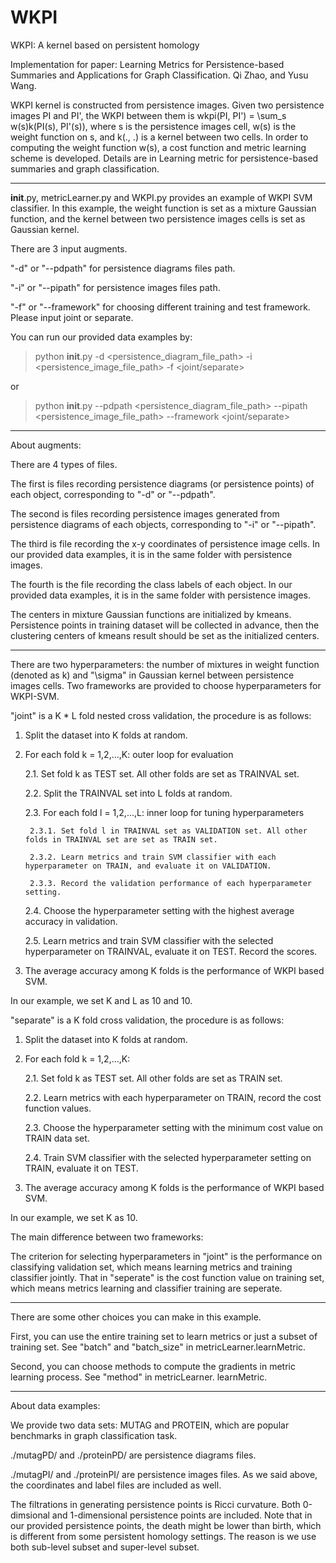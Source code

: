 # WKPI
WKPI: A kernel based on persistent homology

Implementation for paper: Learning Metrics for Persistence-based Summaries and Applications for Graph Classification. Qi Zhao, and Yusu Wang.


WKPI kernel is constructed from persistence images. Given two persistence images PI and PI', the WKPI between them is wkpi(PI, PI') = \sum_s w(s)k(PI(s), PI'(s)), where s is the persistence images cell, w(s) is the weight function on s, and k(., .) is a kernel between two cells. In order to computing the weight function w(s), a cost function and metric learning scheme is developed. Details are in Learning metric for persistence-based summaries and graph classification.

--------------------------------------

__init__.py, metricLearner.py and WKPI.py provides an example of WKPI SVM classifier. In this example, the weight function is set as a mixture Gaussian function, and the kernel between two persistence images cells is set as Gaussian kernel.

There are 3 input augments.

"-d" or "--pdpath" for persistence diagrams files path.

"-i" or "--pipath" for persistence images files path.

"-f" or "--framework" for choosing different training and test framework. Please input joint or separate.

You can run our provided data examples by:
>python __init__.py -d <persistence_diagram_file_path> -i <persistence_image_file_path> -f <joint/separate> 

or 

>python __init__.py --pdpath <persistence_diagram_file_path> --pipath <persistence_image_file_path> --framework <joint/separate>

------------------------------------------------------------

About augments:

There are 4 types of files.

The first is files recording persistence diagrams (or persistence points) of each object, corresponding to "-d" or "--pdpath".

The second is files recording persistence images generated from persistence diagrams of each objects, corresponding to "-i" or "--pipath".

The third is file recording the x-y coordinates of persistence image cells. In our provided data examples, it is in the same folder with persistence images.

The fourth is the file recording the class labels of each object. In our provided data examples, it is in the same folder with persistence images.

The centers in mixture Gaussian functions are initialized by kmeans. Persistence points in training dataset will be collected in advance, then the clustering centers of kmeans result should be set as the initialized centers.

---------------------------------------------------

There are two hyperparameters: the number of mixtures in weight function (denoted as k) and "\sigma" in Gaussian kernel between persistence images cells. Two frameworks are provided to choose hyperparameters for WKPI-SVM. 

"joint" is a K * L fold nested cross validation, the procedure is as follows:

1. Split the dataset into K folds at random.

2. For each fold k = 1,2,...,K: outer loop for evaluation

	2.1. Set fold k as TEST set. All other folds are set as TRAINVAL set.
	
	2.2. Split the TRAINVAL set into L folds at random.
	
	2.3. For each fold l = 1,2,...,L: inner loop for tuning hyperparameters
	
		2.3.1. Set fold l in TRAINVAL set as VALIDATION set. All other folds in TRAINVAL set are set as TRAIN set.
		
		2.3.2. Learn metrics and train SVM classifier with each hyperparameter on TRAIN, and evaluate it on VALIDATION.
		
		2.3.3. Record the validation performance of each hyperparameter setting.
		
	2.4. Choose the hyperparameter setting with the highest average accuracy in validation.
	
	2.5. Learn metrics and train SVM classifier with the selected hyperparameter on TRAINVAL, evaluate it on TEST. Record the scores.
	
3. The average accuracy among K folds is the performance of WKPI based SVM.

In our example, we set K and L as 10 and 10.




"separate" is a K fold cross validation, the procedure is as follows:

1. Split the dataset into K folds at random.

2. For each fold k = 1,2,...,K:

	2.1. Set fold k as TEST set. All other folds are set as TRAIN set.
	
	2.2. Learn metrics with each hyperparameter on TRAIN, record the cost function values.
	
	2.3. Choose the hyperparameter setting with the minimum cost value on TRAIN data set.
	
	2.4. Train SVM classifier with the selected hyperparameter setting on TRAIN, evaluate it on TEST.
	
3. The average accuracy among K folds is the performance of WKPI based SVM.

In our example, we set K as 10.



The main difference between two frameworks: 

The criterion for selecting hyperparameters in "joint" is the performance on classifying validation set, which means learning metrics and training classifier jointly. That in "seperate" is the cost function value on training set, which means metrics learning and classifier training are seperate.

------------------------------------------------


There are some other choices you can make in this example.

First, you can use the entire training set to learn metrics or just a subset of training set. See "batch" and "batch_size" in metricLearner.learnMetric.

Second, you can choose methods to compute the gradients in metric learning process. See "method" in metricLearner. learnMetric.

-----------------------------------------------


About data examples:

We provide two data sets: MUTAG and PROTEIN, which are popular benchmarks in graph classification task.

./mutagPD/ and ./proteinPD/ are persistence diagrams files.

./mutagPI/ and ./proteinPI/ are persistence images files. As we said above, the coordinates and label files are included as well. 

The filtrations in generating persistence points is Ricci curvature. Both 0-dimsional and 1-dimensional persistence points are included.
Note that in our provided persistence points, the death might be lower than birth, which is different from some persistent homology settings. The reason is we use both sub-level subset and super-level subset.
